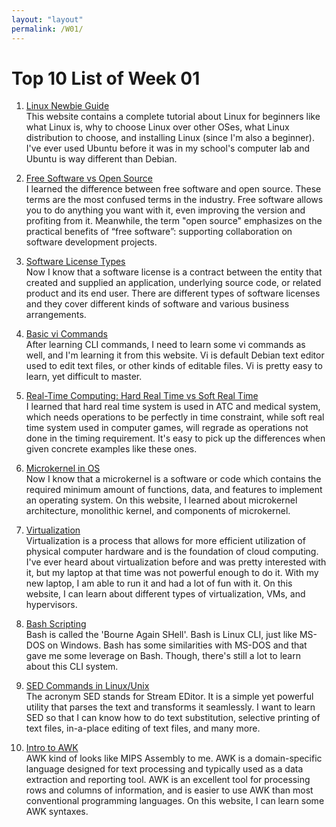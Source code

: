 ```yaml
---
layout: "layout"
permalink: /W01/
---
```


# Top 10 List of Week 01

1. [Linux Newbie Guide](http://linuxnewbieguide.org/overview-of-chapters/)<br>
This website contains a complete tutorial about Linux for beginners like what Linux is, why to choose Linux over other OSes, what Linux distribution to choose, and installing Linux (since I'm also a beginner). I've ever used Ubuntu before it was in my school's computer lab and Ubuntu is way different than Debian.

2. [Free Software vs Open Source](https://dzone.com/articles/free-software-vs-open-source-vs-freeware-whats-the)<br>
I learned the difference between free software and open source. These terms are the most confused terms in the industry. Free software allows you to do anything you want with it, even improving the version and profiting from it. Meanwhile, the term "open source" emphasizes on the practical benefits of “free software”: supporting collaboration on software development projects. 

3. [Software License Types](https://snyk.io/learn/what-is-a-software-license/)<br>
Now I know that a software license is a contract between the entity that created and supplied an application, underlying source code, or related product and its end user. There are different types of software licenses and they cover different kinds of software and various business arrangements.

4. [Basic vi Commands](https://www.cs.colostate.edu/helpdocs/vi.html)<br>
After learning CLI commands, I need to learn some vi commands as well, and I'm learning it from this website. Vi is default Debian text editor used to edit text files, or other kinds of editable files. Vi is pretty easy to learn, yet difficult to master.

5. [Real-Time Computing: Hard Real Time vs Soft Real Time](https://www.geeksforgeeks.org/difference-between-hard-real-time-and-soft-real-time-system/)<br>
I learned that hard real time system is used in ATC and medical system, which needs operations to be perfectly in time constraint, while soft real time system used in computer games, will regrade as operations not done in the timing requirement. It's easy to pick up the differences when given concrete examples like these ones.

6. [Microkernel in OS](https://www.guru99.com/microkernel-in-operating-systems.html)<br>
Now I know that a microkernel is a software or code which contains the required minimum amount of functions, data, and features to implement an operating system. On this website, I learned about microkernel architecture, monolithic kernel, and components of microkernel.

7. [Virtualization](https://www.ibm.com/cloud/learn/virtualization-a-complete-guide)<br>
Virtualization is a process that allows for more efficient utilization of physical computer hardware and is the foundation of cloud computing. I've ever heard about virtualization before and was pretty interested with it, but my laptop at that time was not powerful enough to do it. With my new laptop, I am able to run it and had a lot of fun with it. On this website, I can learn about different types of virtualization, VMs, and hypervisors.

8. [Bash Scripting](https://linuxconfig.org/bash-scripting-tutorial)<br>
Bash is called the 'Bourne Again SHell'. Bash is Linux CLI, just like MS-DOS on Windows. Bash has some similarities with MS-DOS and that gave me some leverage on Bash. Though, there's still a lot to learn about this CLI system.

9. [SED Commands in Linux/Unix](https://www.digitalocean.com/community/tutorials/the-basics-of-using-the-sed-stream-editor-to-manipulate-text-in-linux)<br>
The acronym SED stands for Stream EDitor. It is a simple yet powerful utility that parses the text and transforms it seamlessly. I want to learn SED so that I can know how to do text substitution, selective printing of text files, in-a-place editing of text files, and many more.

10. [Intro to AWK](https://www.grymoire.com/Unix/Awk.html)<br>
AWK kind of looks like MIPS Assembly to me. AWK is a domain-specific language designed for text processing and typically used as a data extraction and reporting tool. AWK is an excellent tool for processing rows and columns of information, and is easier to use AWK than most conventional programming languages. On this website, I can learn some AWK syntaxes.